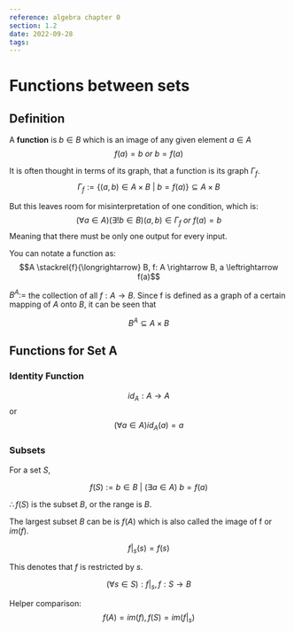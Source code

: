 ```yaml
---
reference: algebra chapter 0
section: 1.2
date: 2022-09-28
tags:
---
```

# Functions between sets

## Definition

A **function** is $b\in B$ which is an image of any given element $a \in A$
$$f(a)=b\: or \: b=f(a)$$

It is often thought in terms of its graph, that a function is its graph $\Gamma_{f}$.
$$\Gamma_{f} := \{(a,b) \in A \times B \: | \: b = f(a)\}\subseteq A \times B$$

But this leaves room for misinterpretation of one condition, which is:
$$(\forall a \in A)(\exists ! b \in B) (a,b) \in \Gamma_{f} \: or \: f(a)=b$$
Meaning that there must be only one output for every input.

You can notate a function as:
$$A \stackrel{f}{\longrightarrow} B, f: A \rightarrow B, a \leftrightarrow f(a)$$

$B^{A}:=$ the collection of all $f:A \rightarrow B$. Since f is defined as a graph of a certain mapping of $A$ onto $B$, it can be seen that

$$B^{A} \subseteq A \times B$$

## Functions for Set A

### Identity Function

$$id_{A}:A\rightarrow A$$
or
$$(\forall a \in A) id_{A}(a) = a$$

### Subsets

For a set $S$,

$$f(S) := {b \in B \: | \: (\exists a \in A) \: b = f(a)}$$

$\therefore f(S)$ is the subset $B$, or the range is $B$.

The largest subset $B$ can be is $f(A)$ which is also called the image of f or $im(f)$.

$$f|_{s}(s) = f(s)$$

This denotes that $f$ is restricted by $s$.

$$(\forall s \in S): f|_{s}, f:S \rightarrow B$$

Helper comparison:
$$f(A) = im(f), f(S) = im(f|_{s})$$


